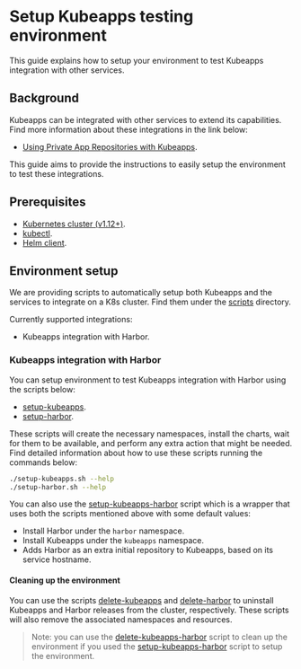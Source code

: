 # Setup Kubeapps testing environment

This guide explains how to setup your environment to test Kubeapps integration with other services.

## Background

Kubeapps can be integrated with other services to extend its capabilities. Find more information about these integrations in the link below:

- [Using Private App Repositories with Kubeapps](../../howto/private-app-repository.md).

This guide aims to provide the instructions to easily setup the environment to test these integrations.

## Prerequisites

- [Kubernetes cluster (v1.12+)](https://kubernetes.io/docs/setup/).
- [kubectl](https://kubernetes.io/docs/tasks/tools/install-kubectl/).
- [Helm client](https://helm.sh/docs/intro/install/).

## Environment setup

We are providing scripts to automatically setup both Kubeapps and the services to integrate on a K8s cluster. Find them under the [scripts](https://github.com/vmware-tanzu/kubeapps/blob/main/docs/reference/scripts) directory.

Currently supported integrations:

- Kubeapps integration with Harbor.

### Kubeapps integration with Harbor

You can setup environment to test Kubeapps integration with Harbor using the scripts below:

- [setup-kubeapps](https://github.com/vmware-tanzu/kubeapps/blob/main/docs/reference/scripts/setup-kubeapps.sh).
- [setup-harbor](https://github.com/vmware-tanzu/kubeapps/blob/main/docs/reference/scripts/setup-harbor.sh).

These scripts will create the necessary namespaces, install the charts, wait for them to be available, and perform any extra action that might be needed. Find detailed information about how to use these scripts running the commands below:

```bash
./setup-kubeapps.sh --help
./setup-harbor.sh --help
```

You can also use the [setup-kubeapps-harbor](https://github.com/vmware-tanzu/kubeapps/blob/main/docs/reference/scripts/setup-kubeapps-harbor.sh) script which is a wrapper that uses both the scripts mentioned above with some default values:

- Install Harbor under the `harbor` namespace.
- Install Kubeapps under the `kubeapps` namespace.
- Adds Harbor as an extra initial repository to Kubeapps, based on its service hostname.

#### Cleaning up the environment

You can use the scripts [delete-kubeapps](https://github.com/vmware-tanzu/kubeapps/blob/main/docs/reference/scripts/delete-kubeapps.sh) and [delete-harbor](https://github.com/vmware-tanzu/kubeapps/blob/main/docs/reference/scripts/delete-harbor.sh) to uninstall Kubeapps and Harbor releases from the cluster, respectively. These scripts will also remove the associated namespaces and resources.

> Note: you can use the [delete-kubeapps-harbor](https://github.com/vmware-tanzu/kubeapps/blob/main/docs/reference/scripts/delete-kubeapps-harbor.sh) script to clean up the environment if you used the [setup-kubeapps-harbor](https://github.com/vmware-tanzu/kubeapps/blob/main/docs/reference/scripts/setup-kubeapps-harbor.sh) script to setup the environment.

